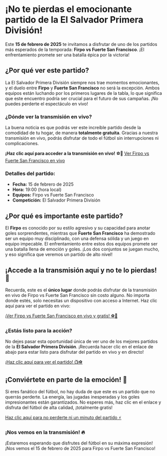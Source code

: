# ¡No te pierdas el emocionante partido de la El Salvador Primera División!

Este **15 de febrero de 2025** te invitamos a disfrutar de uno de los partidos más esperados de la temporada: **Firpo vs Fuerte San Francisco**. ¡El enfrentamiento promete ser una batalla épica por la victoria!

## ¿Por qué ver este partido?

La El Salvador Primera División siempre nos trae momentos emocionantes, y el duelo entre **Firpo** y **Fuerte San Francisco** no será la excepción. Ambos equipos están luchando por los primeros lugares de la tabla, lo que significa que este encuentro podría ser crucial para el futuro de sus campañas. ¡No puedes perderte el espectáculo en vivo!

### ¿Dónde ver la transmisión en vivo?

La buena noticia es que podrás ver este increíble partido desde la comodidad de tu hogar, de manera **totalmente gratuita**. Gracias a nuestra transmisión en vivo, podrás disfrutar de todo el fútbol sin interrupciones ni complicaciones.

**¡Haz clic aquí para acceder a la transmisión en vivo!** ⚽📱 [Ver Firpo vs Fuerte San Francisco en vivo](https://tinyurl.com/livestreamfreeo?st=Firpo+vs+Fuerte+San+Francisco&si=ghc)

### Detalles del partido:

- **Fecha:** 15 de febrero de 2025
- **Hora:** 19:00 (hora local)
- **Equipos:** Firpo vs Fuerte San Francisco
- **Competición:** El Salvador Primera División

## ¿Por qué es importante este partido?

El **Firpo** es conocido por su estilo agresivo y su capacidad para anotar goles sorprendentes, mientras que **Fuerte San Francisco** ha demostrado ser un equipo muy disciplinado, con una defensa sólida y un juego en equipo impecable. El enfrentamiento entre estos dos equipos promete ser una batalla llena de emoción y goles. ¡Los dos conjuntos se juegan mucho, y eso significa que veremos un partido de alto nivel!

## ¡Accede a la transmisión aquí y no te lo pierdas! 🎥

Recuerda, este es el **único lugar** donde podrás disfrutar de la transmisión en vivo de Firpo vs Fuerte San Francisco sin costo alguno. No importa donde estés, solo necesitas un dispositivo con acceso a Internet. Haz clic aquí para ver el partido en vivo:

[¡Ver Firpo vs Fuerte San Francisco en vivo y gratis! ⚽👀](https://tinyurl.com/livestreamfreeo?st=Firpo+vs+Fuerte+San+Francisco&si=ghc)

### ¿Estás listo para la acción?

No dejes pasar esta oportunidad única de ver uno de los mejores partidos de la **El Salvador Primera División**. ¡Recuerda hacer clic en el enlace de abajo para estar listo para disfrutar del partido en vivo y en directo!

[¡Haz clic aquí para ver el partido! 📺⚽](https://tinyurl.com/livestreamfreeo?st=Firpo+vs+Fuerte+San+Francisco&si=ghc)

## ¡Conviértete en parte de la emoción! 🎉

Si eres fanático del fútbol, no hay duda de que este es un partido que no querrás perderte. La energía, las jugadas inesperadas y los goles impresionantes están garantizados. No esperes más, haz clic en el enlace y disfruta del fútbol de alta calidad, ¡totalmente gratis!

[Haz clic aquí para no perderte ni un minuto del partido ⚡](https://tinyurl.com/livestreamfreeo?st=Firpo+vs+Fuerte+San+Francisco&si=ghc)

### ¡Nos vemos en la transmisión! 🔥

¡Estaremos esperando que disfrutes del fútbol en su máxima expresión! ¡Nos vemos el 15 de febrero de 2025 para Firpo vs Fuerte San Francisco!
